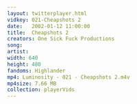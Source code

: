 ```yaml
---
layout: twitterplayer.html
vidkey: 021-Cheapshots 2
date:   2002-01-12 11:00:00
title:  Cheapshots 2
creators: One Sick Fuck Productions
song: 
artist: 
width: 640
height: 480
fandoms: Highlander
mp4: Luminosity - 021 - Cheapshots 2.m4v
mp4size: 7.66 MB
collection: playerVids
---
```


  <div>
  
  </div>
  